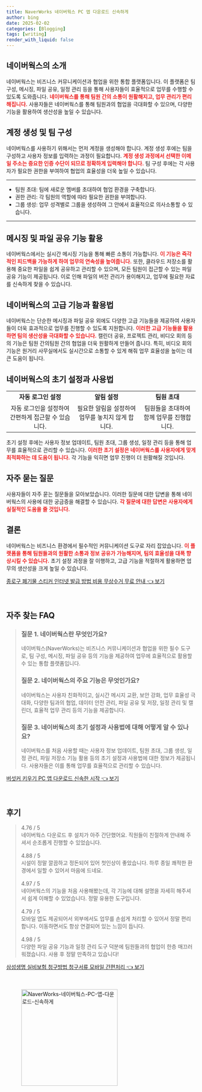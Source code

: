 ```yaml
---
title: NaverWorks 네이버웍스 PC 앱 다운로드 신속하게
author: bing
date: 2025-02-02
categories: [Blogging]
tags: [writing]
render_with_liquid: false
---
```



<h2 id='네이버웍스_소개'>네이버웍스의 소개</h2>

<p>네이버웍스는 비즈니스 커뮤니케이션과 협업을 위한 통합 플랫폼입니다. 이 플랫폼은 팀 구성, 메시징, 파일 공유, 일정 관리 등을 통해 사용자들이 효율적으로 업무를 수행할 수 있도록 도와줍니다. <b><span style="color: #ee2323;">네이버웍스를 통해 팀원 간의 소통이 원활해지고, 업무 관리가 편리해집니다.</span></b> 사용자들은 네이버웍스를 통해 팀원과의 협업을 극대화할 수 있으며, 다양한 기능을 활용하여 생산성을 높일 수 있습니다.</p>

<h2 id='계정_생성_및_팀_구성'>계정 생성 및 팀 구성</h2>

<p>네이버웍스를 사용하기 위해서는 먼저 계정을 생성해야 합니다. 계정 생성 후에는 팀을 구성하고 사용자 정보를 입력하는 과정이 필요합니다. <b><span style="color: #ee2323;">계정 생성 과정에서 선택한 이메일 주소는 중요한 인증 수단이 되므로 정확하게 입력해야 합니다.</span></b> 팀 구성 후에는 각 사용자가 필요한 권한을 부여하여 협업의 효율성을 더욱 높일 수 있습니다.</p>

<hr />

<ul>
    <li>팀원 초대: 팀에 새로운 멤버를 초대하여 협업 환경을 구축합니다.</li>
    <li>권한 관리: 각 팀원의 역할에 따라 필요한 권한을 부여합니다.</li>
    <li>그룹 생성: 업무 성격별로 그룹을 생성하여 그 안에서 효율적으로 의사소통할 수 있습니다.</li>
</ul>

<hr />

<h2 id='메시징_및_파일_공유_기능_활용'>메시징 및 파일 공유 기능 활용</h2>

<p>네이버웍스에서는 실시간 메시징 기능을 통해 빠른 소통이 가능합니다. <b><span style="color: #ee2323;">이 기능은 즉각적인 피드백을 가능하게 하여 업무의 연속성을 높여줍니다.</span></b> 또한, 클라우드 저장소를 활용해 중요한 파일을 쉽게 공유하고 관리할 수 있으며, 모든 팀원이 접근할 수 있는 파일 공유 기능이 제공됩니다. 이로 인해 파일의 버전 관리가 용이해지고, 업무에 필요한 자료를 신속하게 찾을 수 있습니다.</p>

<h2 id='네이버웍스의_고급_기능과_활용법'>네이버웍스의 고급 기능과 활용법</h2>

<p>네이버웍스는 단순한 메시징과 파일 공유 외에도 다양한 고급 기능들을 제공하여 사용자들이 더욱 효과적으로 업무를 진행할 수 있도록 지원합니다. <b><span style="color: #ee2323;">이러한 고급 기능들을 활용하면 팀의 생산성을 극대화할 수 있습니다.</span></b> 캘린더 공유, 프로젝트 관리, 비디오 회의 등의 기능은 팀원 간의팀원 간의 협업을 더욱 원활하게 만들어 줍니다. 특히, 비디오 회의 기능은 원거리 사무실에서도 실시간으로 소통할 수 있게 해줘 업무 효율성을 높이는 데 큰 도움이 됩니다.</p>

<h2 id='초기_설정과_사용법'>네이버웍스의 초기 설정과 사용법</h2>

<table>
    <tr>
        <td style="text-align: center; height: 17px;"><b>자동 로그인 설정</b></td>
        <td style="text-align: center; height: 17px;"><b>알림 설정</b></td>
        <td style="text-align: center; height: 17px;"><b>팀원 초대</b></td>
    </tr>
    <tr>
        <td style="text-align: center; height: 17px;">자동 로그인을 설정하여 간편하게 접근할 수 있습니다.</td>
        <td style="text-align: center; height: 17px;">필요한 알림을 설정하여 업무를 놓치지 않게 합니다.</td>
        <td style="text-align: center; height: 17px;">팀원들을 초대하여 함께 업무를 진행합니다.</td>
    </tr>
</table>

<p>초기 설정 후에는 사용자 정보 업데이트, 팀원 초대, 그룹 생성, 일정 관리 등을 통해 업무를 효율적으로 관리할 수 있습니다. <b><span style="color: #ee2323;">이러한 초기 설정은 네이버웍스를 사용자에게 맞게 최적화하는 데 도움이 됩니다.</span></b> 각 기능을 익히면 업무 진행이 더 원활해질 것입니다.</p>

<h2 id='자주_묻는_질문_QNA'>자주 묻는 질문</h2>

<p>사용자들이 자주 묻는 질문들을 모아보았습니다. 이러한 질문에 대한 답변을 통해 네이버웍스의 사용에 대한 궁금증을 해결할 수 있습니다. <b><span style="color: #ee2323;">각 질문에 대한 답변은 사용자에게 실질적인 도움을 줄 것입니다.</span></b></p>

<h2 id='결론'>결론</h2>

<p>네이버웍스는 비즈니스 환경에서 필수적인 커뮤니케이션 도구로 자리 잡았습니다. <b><span style="color: #ee2323;">이 플랫폼을 통해 팀원들과의 원활한 소통과 정보 공유가 가능해지며, 팀의 효율성을 대폭 향상시킬 수 있습니다.</span></b> 초기 설정 과정을 잘 이행하고, 고급 기능을 적절하게 활용하면 업무의 생산성을 크게 높일 수 있습니다.</p>


<p><a class="click-button" title="종로구 폐기물 스티커 인터넷 발급 방법 비용 무상수거 무료 안내" href="https://yellowplanner.github.io/posts/%EC%A2%85%EB%A1%9C%EA%B5%AC-%ED%8F%90%EA%B8%B0%EB%AC%BC-%EC%8A%A4%ED%8B%B0%EC%BB%A4-%EC%9D%B8%ED%84%B0%EB%84%B7-%EB%B0%9C%EA%B8%89-%EB%B0%A9%EB%B2%95-%EB%B9%84%EC%9A%A9-%EB%AC%B4%EC%83%81%EC%88%98%EA%B1%B0-%EB%AC%B4%EB%A3%8C-%EC%95%88%EB%82%B4/" rel="dofollow">종로구 폐기물 스티커 인터넷 발급 방법 비용 무상수거 무료 안내 👈 보기</a></p><br>
<h2 id='자주_찾는_FAQ'>자주 찾는 FAQ</h2>
<div itemscope="" itemtype="https://schema.org/FAQPage"> 
<blockquote> 
<div itemscope="" itemprop="mainEntity" itemtype="https://schema.org/Question"> 
<h3 itemprop="name">질문 1. 네이버웍스란 무엇인가요?</h3> 
<div itemscope="" itemprop="acceptedAnswer" itemtype="https://schema.org/Answer"> 
<span itemprop="text"> 
<p>네이버웍스(NaverWorks)는 비즈니스 커뮤니케이션과 협업을 위한 필수 도구로, 팀 구성, 메시징, 파일 공유 등의 기능을 제공하여 업무에 효율적으로 활용할 수 있는 통합 플랫폼입니다.</p> 
</span> 
</div> 
</div> 
<div itemscope="" itemprop="mainEntity" itemtype="https://schema.org/Question"> 
<h3 itemprop="name">질문 2. 네이버웍스의 주요 기능은 무엇인가요?</h3> 
<div itemscope="" itemprop="acceptedAnswer" itemtype="https://schema.org/Answer"> 
<span itemprop="text"> 
<p>네이버웍스는 사용자 친화적이고, 실시간 메시지 교환, 보안 강화, 업무 효율성 극대화, 다양한 팀과의 협업, 데이터 안전 관리, 파일 공유 및 저장, 일정 관리 및 캘린더, 효율적 업무 관리 등의 기능을 제공합니다.</p> 
</span> 
</div> 
</div> 
<div itemscope="" itemprop="mainEntity" itemtype="https://schema.org/Question"> 
<h3 itemprop="name">질문 3. 네이버웍스의 초기 설정과 사용법에 대해 어떻게 알 수 있나요?</h3> 
<div itemscope="" itemprop="acceptedAnswer" itemtype="https://schema.org/Answer"> 
<span itemprop="text"> 
<p>네이버웍스를 처음 사용할 때는 사용자 정보 업데이트, 팀원 초대, 그룹 생성, 일정 관리, 파일 저장소 기능 활용 등의 초기 설정과 사용법에 대한 정보가 제공됩니다. 사용자들은 이를 통해 업무를 효율적으로 관리할 수 있습니다.</p> 
</span> 
</div> 
</div> 
</blockquote> 
</div>
<p><a class="click-button" title="버섯커 키우기 PC 앱 다운로드 신속한 시작" href="https://yellowplanner.github.io/posts/%EB%B2%84%EC%84%AF%EC%BB%A4-%ED%82%A4%EC%9A%B0%EA%B8%B0-PC-%EC%95%B1-%EB%8B%A4%EC%9A%B4%EB%A1%9C%EB%93%9C-%EC%8B%A0%EC%86%8D%ED%95%9C-%EC%8B%9C%EC%9E%91/" rel="dofollow">버섯커 키우기 PC 앱 다운로드 신속한 시작 👈 보기</a></p><br>
<h2 id='후기'>후기</h2>
<div itemscope itemtype="https://schema.org/Product">
  <blockquote>
  <div itemprop="review" itemscope itemtype="https://schema.org/Review">
      <div itemprop="reviewRating" itemscope itemtype="https://schema.org/Rating"> <span itemprop="ratingValue">4.76</span> / <span itemprop="bestRating">5</span> </div>
      <span itemprop="reviewBody">네이버웍스 다운로드 후 설치가 아주 간단했어요. 직원들이 친절하게 안내해 주셔서 순조롭게 진행할 수 있었습니다.</span>
  </div>
  <br>
  <div itemprop="review" itemscope itemtype="https://schema.org/Review">
      <div itemprop="reviewRating" itemscope itemtype="https://schema.org/Rating"> <span itemprop="ratingValue">4.88</span> / <span itemprop="bestRating">5</span> </div>
      <span itemprop="reviewBody">시설이 정말 깔끔하고 정돈되어 있어 첫인상이 좋았습니다. 하루 종일 쾌적한 환경에서 일할 수 있어서 마음에 드네요.</span>
  </div>
  <br>
  <div itemprop="review" itemscope itemtype="https://schema.org/Review">
      <div itemprop="reviewRating" itemscope itemtype="https://schema.org/Rating"> <span itemprop="ratingValue">4.97</span> / <span itemprop="bestRating">5</span> </div>
      <span itemprop="reviewBody">네이버웍스의 기능을 처음 사용해봤는데, 각 기능에 대해 설명을 자세히 해주셔서 쉽게 이해할 수 있었습니다. 정말 유용한 도구입니다.</span>
  </div>
  <br>
  <div itemprop="review" itemscope itemtype="https://schema.org/Review">
      <div itemprop="reviewRating" itemscope itemtype="https://schema.org/Rating"> <span itemprop="ratingValue">4.79</span> / <span itemprop="bestRating">5</span> </div>
      <span itemprop="reviewBody">모바일 앱도 제공되어서 외부에서도 업무를 손쉽게 처리할 수 있어서 정말 편리합니다. 이동하면서도 항상 연결되어 있는 느낌이 듭니다.</span>
  </div>
  <br>
  <div itemprop="review" itemscope itemtype="https://schema.org/Review">
      <div itemprop="reviewRating" itemscope itemtype="https://schema.org/Rating"> <span itemprop="ratingValue">4.98</span> / <span itemprop="bestRating">5</span> </div>
      <span itemprop="reviewBody">다양한 파일 공유 기능과 일정 관리 도구 덕분에 팀원들과의 협업이 한층 매끄러워졌습니다. 사용 후 정말 만족하고 있습니다!</span>
  </div>
  </blockquote>
</div>
<p><a class="click-button" title="삼성생명 실비보험 청구방법 청구서류 모바일 간편처리" href="https://yellowplanner.github.io/posts/%EC%82%BC%EC%84%B1%EC%83%9D%EB%AA%85-%EC%8B%A4%EB%B9%84%EB%B3%B4%ED%97%98-%EC%B2%AD%EA%B5%AC%EB%B0%A9%EB%B2%95-%EC%B2%AD%EA%B5%AC%EC%84%9C%EB%A5%98-%EB%AA%A8%EB%B0%94%EC%9D%BC-%EA%B0%84%ED%8E%B8%EC%B2%98%EB%A6%AC/" rel="dofollow">삼성생명 실비보험 청구방법 청구서류 모바일 간편처리 👈 보기</a></p><br>
<figure class="image"><img src="https://yellowplanner.github.io/assets/img/thumbnail/NaverWorks-네이버웍스-PC-앱-다운로드-신속하게.webp" alt="NaverWorks-네이버웍스-PC-앱-다운로드-신속하게" width="256" height="256"></figure>